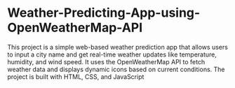 # Weather-Predicting-App-using-OpenWeatherMap-API
This project is a simple web-based weather prediction app that allows users to input a city name and get real-time weather updates like temperature, humidity, and wind speed. It uses the OpenWeatherMap API to fetch weather data and displays dynamic icons based on current conditions. The project is built with HTML, CSS, and JavaScript
